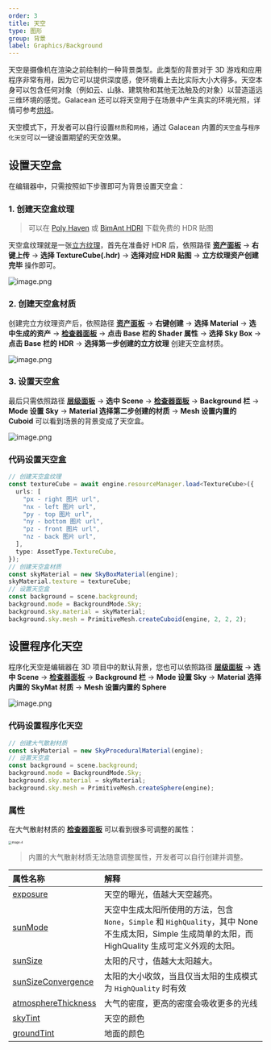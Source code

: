 ```yaml
---
order: 3
title: 天空
type: 图形
group: 背景
label: Graphics/Background
---
```


天空是摄像机在渲染之前绘制的一种背景类型。此类型的背景对于 3D 游戏和应用程序非常有用，因为它可以提供深度感，使环境看上去比实际大小大得多。天空本身可以包含任何对象（例如云、山脉、建筑物和其他无法触及的对象）以营造遥远三维环境的感觉。Galacean 还可以将天空用于在场景中产生真实的环境光照，详情可参考[烘焙](/docs/graphics-light-bake)。

天空模式下，开发者可以自行设置`材质`和`网格`，通过 Galacean 内置的`天空盒`与`程序化天空`可以一键设置期望的天空效果。

## 设置天空盒

在编辑器中，只需按照如下步骤即可为背景设置天空盒：

### 1. 创建天空盒纹理

> 可以在 [Poly Haven](https://polyhaven.com/) 或 [BimAnt HDRI](http://hdri.bimant.com/) 下载免费的 HDR 贴图

天空盒纹理就是一张[立方纹理](/docs/graphics-texture-cube)，首先在准备好 HDR 后，依照路径 **[资产面板](/docs/assets-interface)** -> **右键上传** -> **选择 TextureCube(.hdr)** -> **选择对应 HDR 贴图** -> **立方纹理资产创建完毕** 操作即可。

![image.png](https://mdn.alipayobjects.com/huamei_yo47yq/afts/img/A*Oi3FSLEEaYgAAAAAAAAAAAAADhuCAQ/original)

### 2. 创建天空盒材质

创建完立方纹理资产后，依照路径 **[资产面板](/docs/assets-interface)** -> **右键创建** -> **选择 Material** -> **选中生成的资产** -> **[检查器面板](/docs/interface/inspector)** -> **点击 Base 栏的 Shader 属性** -> **选择 Sky Box** -> **点击 Base 栏的 HDR** -> **选择第一步创建的立方纹理** 创建天空盒材质。

![image.png](https://mdn.alipayobjects.com/huamei_yo47yq/afts/img/A*9j2eSYkwg8MAAAAAAAAAAAAADhuCAQ/original)

### 3. 设置天空盒

最后只需依照路径 **[层级面板](/docs/interface/hierarchy)** -> **选中 Scene** -> **[检查器面板](/docs/interface/inspector)** -> **Background 栏** -> **Mode 设置 Sky** -> **Material 选择第二步创建的材质** -> **Mesh 设置内置的 Cuboid** 可以看到场景的背景变成了天空盒。

![image.png](https://mdn.alipayobjects.com/huamei_yo47yq/afts/img/A*rqvsSpkGJ6UAAAAAAAAAAAAADhuCAQ/original)

### 代码设置天空盒

```typescript
// 创建天空盒纹理
const textureCube = await engine.resourceManager.load<TextureCube>({
  urls: [
    "px - right 图片 url",
    "nx - left 图片 url",
    "py - top 图片 url",
    "ny - bottom 图片 url",
    "pz - front 图片 url",
    "nz - back 图片 url",
  ],
  type: AssetType.TextureCube,
});
// 创建天空盒材质
const skyMaterial = new SkyBoxMaterial(engine);
skyMaterial.texture = textureCube;
// 设置天空盒
const background = scene.background;
background.mode = BackgroundMode.Sky;
background.sky.material = skyMaterial;
background.sky.mesh = PrimitiveMesh.createCuboid(engine, 2, 2, 2);
```

## 设置程序化天空

程序化天空是编辑器在 3D 项目中的默认背景，您也可以依照路径 **[层级面板](/docs/interface/hierarchy)** -> **选中 Scene** -> **[检查器面板](/docs/interface/inspector)** -> **Background 栏** -> **Mode 设置 Sky** -> **Material 选择内置的 SkyMat 材质** -> **Mesh 设置内置的 Sphere**

![image.png](https://mdn.alipayobjects.com/huamei_yo47yq/afts/img/A*Qe3IRJ9ciNoAAAAAAAAAAAAADhuCAQ/original)

### 代码设置程序化天空

```typescript
// 创建大气散射材质
const skyMaterial = new SkyProceduralMaterial(engine);
// 设置天空盒
const background = scene.background;
background.mode = BackgroundMode.Sky;
background.sky.material = skyMaterial;
background.sky.mesh = PrimitiveMesh.createSphere(engine);
```

### 属性

在大气散射材质的 **[检查器面板](/docs/interface/inspector)** 可以看到很多可调整的属性：

<img src="https://mdn.alipayobjects.com/huamei_yo47yq/afts/img/A*igE-RLCRc24AAAAAAAAAAAAADhuCAQ/original" alt="image-4" style="zoom:40%;" />

> 内置的大气散射材质无法随意调整属性，开发者可以自行创建并调整。

| 属性名称                                                                    | 解释                                                                                                                                                   |
| :-------------------------------------------------------------------------- | :----------------------------------------------------------------------------------------------------------------------------------------------------- |
| [exposure](/apis/core/#SkyProceduralMaterial-exposure)                       | 天空的曝光，值越大天空越亮。                                                                                                                           |
| [sunMode](/apis/core/#SkyProceduralMaterial-sunMode)                         | 天空中生成太阳所使用的方法，包含 `None`，`Simple` 和 `HighQuality`，其中 None 不生成太阳，Simple 生成简单的太阳，而 HighQuality 生成可定义外观的太阳。 |
| [sunSize](/apis/core/#SkyProceduralMaterial-sunSize)                         | 太阳的尺寸，值越大太阳越大。                                                                                                                           |
| [sunSizeConvergence](/apis/core/#SkyProceduralMaterial-sunSizeConvergence)   | 太阳的大小收敛，当且仅当太阳的生成模式为 `HighQuality` 时有效                                                                                          |
| [atmosphereThickness](/apis/core/#SkyProceduralMaterial-atmosphereThickness) | 大气的密度，更高的密度会吸收更多的光线                                                                                                                 |
| [skyTint](/apis/core/#SkyProceduralMaterial-skyTint)                         | 天空的颜色                                                                                                                                             |
| [groundTint](/apis/core/#SkyProceduralMaterial-groundTint)                   | 地面的颜色                                                                                                                                             |
